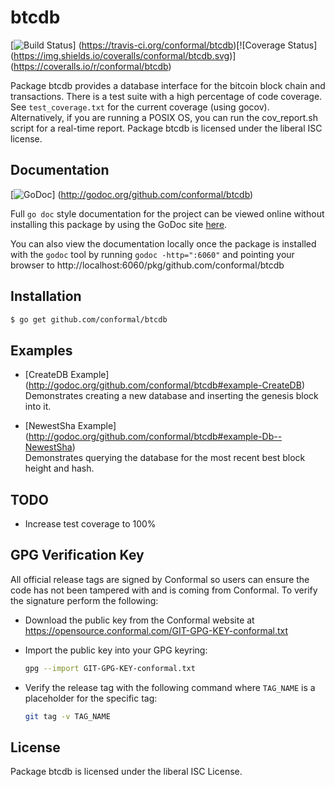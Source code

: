 btcdb
=====

[![Build Status](https://travis-ci.org/conformal/btcdb.png?branch=master)]
(https://travis-ci.org/conformal/btcdb)[![Coverage Status]
(https://img.shields.io/coveralls/conformal/btcdb.svg)]
(https://coveralls.io/r/conformal/btcdb)

Package btcdb provides a database interface for the bitcoin block chain and
transactions.  There is a test suite with a high percentage of code coverage.
See `test_coverage.txt` for the current coverage (using gocov).  Alternatively,
if you are running a POSIX OS, you can run the cov_report.sh script for a
real-time report.  Package btcdb is licensed under the liberal ISC license.

## Documentation

[![GoDoc](https://godoc.org/github.com/conformal/btcdb?status.png)]
(http://godoc.org/github.com/conformal/btcdb)

Full `go doc` style documentation for the project can be viewed online without
installing this package by using the GoDoc site
[here](http://godoc.org/github.com/conformal/btcdb).

You can also view the documentation locally once the package is installed with
the `godoc` tool by running `godoc -http=":6060"` and pointing your browser to
http://localhost:6060/pkg/github.com/conformal/btcdb

## Installation

```bash
$ go get github.com/conformal/btcdb
```

## Examples

* [CreateDB Example]
  (http://godoc.org/github.com/conformal/btcdb#example-CreateDB)  
  Demonstrates creating a new database and inserting the genesis block into it.

* [NewestSha Example]
  (http://godoc.org/github.com/conformal/btcdb#example-Db--NewestSha)  
  Demonstrates  querying the database for the most recent best block height and
  hash.

## TODO
- Increase test coverage to 100%

## GPG Verification Key

All official release tags are signed by Conformal so users can ensure the code
has not been tampered with and is coming from Conformal.  To verify the
signature perform the following:

- Download the public key from the Conformal website at
  https://opensource.conformal.com/GIT-GPG-KEY-conformal.txt

- Import the public key into your GPG keyring:
  ```bash
  gpg --import GIT-GPG-KEY-conformal.txt
  ```

- Verify the release tag with the following command where `TAG_NAME` is a
  placeholder for the specific tag:
  ```bash
  git tag -v TAG_NAME
  ```

## License

Package btcdb is licensed under the liberal ISC License.
